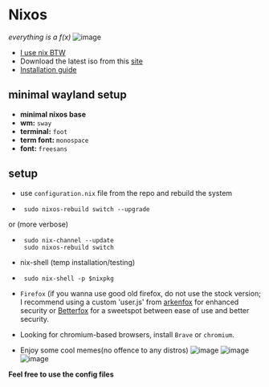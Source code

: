# Nixos
*everything is a f(x)* 
![image](https://github.com/user-attachments/assets/aa7d280c-360e-4305-b0ab-1b95efad6536)

- [I use nix BTW](https://nixos.org/)
- Download the latest iso from this [site](https://nixos.org/download/)
- [Installation guide]()

## minimal wayland setup
- **minimal nixos base**
- **wm:** `sway`
- **terminal:** `foot`
- **term font:** `monospace`
- **font:** `freesans`

## setup
- use `configuration.nix` file from the repo and rebuild the system
 -      sudo nixos-rebuild switch --upgrade
or (more verbose)
 -      sudo nix-channel --update
        sudo nixos-rebuild switch

- nix-shell (temp installation/testing)
 -      sudo nix-shell -p $nixpkg

- `Firefox` (if you wanna use good old firefox, do not use the stock version; I recommend using a custom 'user.js' from [arkenfox](https://github.com/arkenfox/user.js/) for enhanced security or [Betterfox](https://github.com/yokoffing/BetterFox) for a sweetspot between ease of use and better security.

- Looking for chromium-based browsers, install `Brave` or `chromium`.

- Enjoy some cool memes(no offence to any distros)
![image](https://github.com/user-attachments/assets/54045c49-0f05-4a92-94cb-e542cb9c5126)
![image](https://github.com/user-attachments/assets/3c04ece1-ee0b-4439-832f-c080eff5bf2d)
![image](https://github.com/user-attachments/assets/7b8b54ff-7917-4093-ab54-6c66b92201fa)

**Feel free to use the config files**
